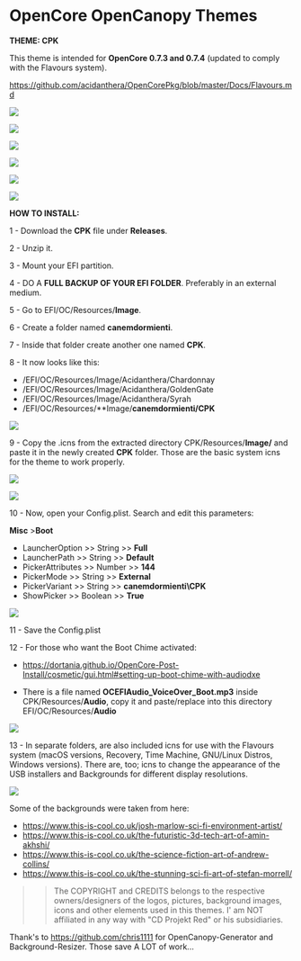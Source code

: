 # OpenCore OpenCanopy Themes
**THEME: CPK**


This theme is intended for **OpenCore 0.7.3 and 0.7.4** (updated to comply with the Flavours system).

https://github.com/acidanthera/OpenCorePkg/blob/master/Docs/Flavours.md



 

![](CPK/Screenshots/Screenshot_Background_1/12205357.png)

![](CPK/Screenshots/Screenshot_Background_1/12205402.png)

![](CPK/Screenshots/Screenshot_Background_1/12205421.png)

![](CPK/Screenshots/Screenshot_Background_1/12205427.png)

![](CPK/Screenshots/Screenshot_Background_1/12205439.png)

![](CPK/Screenshots/Screenshot_Background_1/12205448.png)





**HOW TO INSTALL:** 

1 - Download the **CPK** file under **Releases**.

2 - Unzip it.

3 - Mount your EFI partition.

4 - DO A **FULL BACKUP OF YOUR EFI FOLDER**. Preferably in an external medium.

5 - Go to EFI/OC/Resources/**Image**.

6 - Create a folder named **canemdormienti**.

7 - Inside that folder create another one named **CPK**.

8 - It now looks like this:


 - /EFI/OC/Resources/Image/Acidanthera/Chardonnay
 - /EFI/OC/Resources/Image/Acidanthera/GoldenGate
 - /EFI/OC/Resources/Image/Acidanthera/Syrah
 - /EFI/OC/Resources/**Image/**canemdormienti/CPK**
 


![](CPK/Previews-png/Desktop-Screenshots-Examples/ScreenShot_3.png)



9 - Copy the .icns from the extracted directory CPK/Resources/**Image/** and paste it in the newly created **CPK** folder. Those are the basic system icns for the theme to work properly.


![](CPK/Previews-png/Desktop-Screenshots-Examples/ScreenShot_4.png)

![](CPK/Previews-png/Desktop-Screenshots-Examples/ScreenShot_5.png)


10 - Now, open your Config.plist. Search and edit this parameters:

**Misc** 
    >**Boot**

- LauncherOption >> String >> **Full**
- LauncherPath >> String >> **Default**
- PickerAttributes >> Number >> **144**
- PickerMode >> String >> **External**
- PickerVariant >> String >> **canemdormienti\CPK**
- ShowPicker >> Boolean >> **True**


![](CPK/Previews-png/Previews-Config.plist/ScreenShot_2.png)


11 - Save the Config.plist

12 - For those who want the Boot Chime activated:

- https://dortania.github.io/OpenCore-Post-Install/cosmetic/gui.html#setting-up-boot-chime-with-audiodxe

- There is a file named **OCEFIAudio_VoiceOver_Boot.mp3** inside CPK/Resources/**Audio**, copy it and paste/replace into this directory EFI/OC/Resources/**Audio**


![](CPK/Previews-png/Desktop-Screenshots-Examples/ScreenShot_6.png)


13 - In separate folders, are also included icns for use with the Flavours system (macOS versions, Recovery, Time Machine, GNU/Linux Distros, Windows versions). There are, too; icns to change the appearance of the USB installers and Backgrounds for different display resolutions. 


![](CPK/Previews-png/Desktop-Screenshots-Examples/ScreenShot_2.png)


Some of the backgrounds were taken from here:

 - https://www.this-is-cool.co.uk/josh-marlow-sci-fi-environment-artist/
 - https://www.this-is-cool.co.uk/the-futuristic-3d-tech-art-of-amin-akhshi/
 - https://www.this-is-cool.co.uk/the-science-fiction-art-of-andrew-collins/
 - https://www.this-is-cool.co.uk/the-stunning-sci-fi-art-of-stefan-morrell/

  >>The COPYRIGHT and CREDITS belongs to the respective owners/designers of the logos, pictures, background images, icons and other elements used in this themes. I' am NOT affiliated in any way with "CD Projekt Red" or his subsidiaries.

Thank's to https://github.com/chris1111 for OpenCanopy-Generator and Background-Resizer. Those save A LOT of work...
